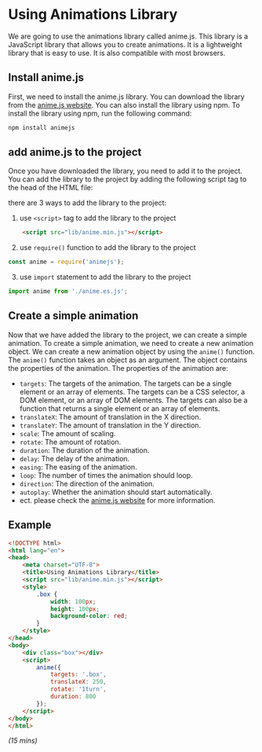 # Using Animations Library

We are going to use the animations library called anime.js. This library is a JavaScript library that allows you to create animations. It is a lightweight library that is easy to use. It is also compatible with most browsers.

## Install anime.js

First, we need to install the anime.js library. You can download the library from the [anime.js website](https://animejs.com/). You can also install the library using npm. To install the library using npm, run the following command:

```bash
npm install animejs
```

## add anime.js to the project

Once you have downloaded the library, you need to add it to the project. You can add the library to the project by adding the following script tag to the head of the HTML file:

there are 3 ways to add the library to the project:

1. use `<script>` tag to add the library to the project
```html
    <script src="lib/anime.min.js"></script>
```

2. use `require()` function to add the library to the project
```js
const anime = require('animejs');
```

3. use `import` statement to add the library to the project
```js
import anime from './anime.es.js';
```

## Create a simple animation

Now that we have added the library to the project, we can create a simple animation. To create a simple animation, we need to create a new animation object. We can create a new animation object by using the `anime()` function. The `anime()` function takes an object as an argument. The object contains the properties of the animation. The properties of the animation are:

- `targets`: The targets of the animation. The targets can be a single element or an array of elements. The targets can be a CSS selector, a DOM element, or an array of DOM elements. The targets can also be a function that returns a single element or an array of elements.
- `translateX`: The amount of translation in the X direction.
- `translateY`: The amount of translation in the Y direction.
- `scale`: The amount of scaling.
- `rotate`: The amount of rotation.
- `duration`: The duration of the animation.
- `delay`: The delay of the animation.
- `easing`: The easing of the animation.
- `loop`: The number of times the animation should loop.
- `direction`: The direction of the animation.
- `autoplay`: Whether the animation should start automatically.
- ect. please check the [anime.js website](https://animejs.com/documentation/) for more information.

## Example

```html
<!DOCTYPE html>
<html lang="en">
<head>
    <meta charset="UTF-8">
    <title>Using Animations Library</title>
    <script src="lib/anime.min.js"></script>
    <style>
        .box {
            width: 100px;
            height: 100px;
            background-color: red;
        }
    </style>
</head>
<body>
    <div class="box"></div>
    <script>
        anime({
            targets: '.box',
            translateX: 250,
            rotate: '1turn',
            duration: 800
        });
    </script>
</body>
</html>
```


*(15 mins)*

